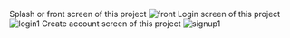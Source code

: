 Splash or front screen of this project
![front](https://github.com/user-attachments/assets/db09d3ae-d55a-4778-857b-cafe8220327f)
Login screen of this project
![login1](https://github.com/user-attachments/assets/43680155-cf3b-430c-9280-999210f6e79e)
Create account screen of this project
![signup1](https://github.com/user-attachments/assets/3ebd81ec-1131-4806-86d2-56c1f84d10c3)


